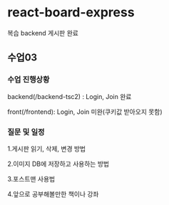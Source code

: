 # react-board-express

복습 backend 게시판 완료

## 수업03

### 수업 진행상황

backend(/backend-tsc2) : Login, Join 완료

front(/frontend): Login, Join 미완(쿠키값 받아오지 못함)

### 질문 및 일정

1.게시판 읽기, 삭제, 변경 방법

2.이미지 DB에 저장하고 사용하는 방법

3.포스트맨 사용법

4.앞으로 공부해볼만한 책이나 강좌
